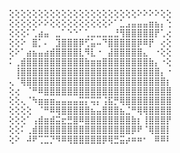 ⢕⢕⢕⢕⢕⢕⢕⢕⢕⢕⢕⢕⢕⢕⢕⢕⢕⢕⢕⢕⢕⢕⠕⠕⠕⠕⢕⢕
⢕⢕⢕⢕⢕⠕⠕⢕⢕⢕⢕⢕⢕⢕⢕⢕⢕⠕⠁⣁⣠⣤⣤⣤⣶⣦⡄⢑
⢕⢕⢕⠅⢁⣴⣤⠀⣀⠁⠑⠑⠁⢁⣀⣀⣀⣀⣘⢻⣿⣿⣿⣿⣿⡟⢁⢔
⢕⢕⠕⠀⣿⡁⠄⠀⣹⣿⣿⣿⡿⢋⣥⠤⠙⣿⣿⣿⣿⣿⡿⠿⡟⠀⢔⢕
⢕⠕⠁⣴⣦⣤⣴⣾⣿⣿⣿⣿⣇⠻⣇⠐⠀⣼⣿⣿⣿⣿⣿⣄⠀⠐⢕⢕
⠅⢀⣾⣿⣿⣿⣿⣿⣿⣿⣿⣿⣿⣷⣶⣶⣿⣿⣿⣿⣿⣿⣿⣿⣷⡄⠐⢕
⠀⢸⣿⣿⣿⣿⣿⣿⣿⣿⣿⣿⣿⣿⣿⣿⣿⣿⣿⣿⣿⣿⣿⣿⣿⣿⡄⠐
⢄⠈⢿⣿⣿⣿⣿⣿⣿⣿⣿⣿⣿⣿⣿⣿⣿⣿⣿⣿⣿⣿⣿⣿⣿⣿⣿⡆
⢕⢔⠀⠈⠛⠿⣿⣿⣿⣿⣿⣿⣿⣿⣿⣿⣿⣿⣿⣿⣿⣿⣿⣿⣿⣿⣿⣿
⢕⢕⢄⠈⠳⣶⣶⣶⣤⣤⣤⣤⣭⡍⢭⡍⢨⣯⡛⢿⣿⣿⣿⣿⣿⣿⣿⣿
⢕⢕⢕⢕⠀⠈⠛⠿⢿⣿⣿⣿⣿⣿⣦⣤⣿⣿⣿⣦⣈⠛⢿⢿⣿⣿⣿⣿
⢕⢕⢕⠁⢠⣾⣶⣾⣭⣖⣛⣿⠿⣿⣿⣿⣿⣿⣿⣿⣿⣷⡆⢸⣿⣿⣿⡟
⢕⢕⠅⢀⣾⣿⣿⣿⣿⣿⣿⣿⣿⣿⣿⣿⣿⣿⣿⣿⣿⡿⠟⠈⢿⣿⣿⡇
⢕⠕⠀⠼⠟⢉⣉⡙⠻⠿⢿⣿⣿⣿⣿⣿⡿⢿⣛⣭⡴⠶⠶⠂⠀⠿⠿⠇
